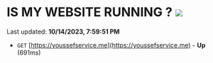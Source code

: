 # IS MY WEBSITE RUNNING ? [![](https://img.shields.io/static/v1?label=Sponsor&message=%E2%9D%A4&logo=GitHub&color=%23fe8e86)](https://github.com/sponsors/<username>)

Last updated: **10/14/2023, 7:59:51 PM**

- `GET` [https://youssefservice.me](https://youssefservice.me) - **Up** (691ms)
